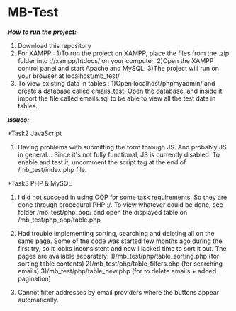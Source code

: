 # MB-Test

***How to run the project:***

1. Download this repository
2. For XAMPP :
	1)To run the project on XAMPP, place the files from the .zip folder into ://xampp/htdocs/ on your computer.
	2)Open the XAMPP control panel and start Apache and MySQL.
	3)The project will run on your browser at localhost/mb_test/
2. To view existing data in tables :
	1)Open localhost/phpmyadmin/ and create a database called emails_test. Open the database, and inside it import the file called emails.sql to be able to view all the test data in tables.


***Issues:***

*Task2 JavaScript
1. Having problems with submitting the form through JS. And probably JS in general...
Since it's not fully functional, JS is currently disabled. To enable and test it, uncomment the script tag at the end of /mb_test/index.php file.


*Task3 PHP & MySQL

1. I did not succeed in using OOP for some task requirements. So they are done through procedural PHP :/.
To view whatever could be done, see folder /mb_test/php_oop/ and open the displayed table on /mb_test/php_oop/table.php

2. Had trouble implementing sorting, searching and deleting all on the same page. Some of the code was started few months ago during
the first try, so it looks inconsistent and now I lacked time to sort it out.
The pages are available separately:
	1)/mb_test/php/table_sorting.php (for sorting table contents)
	2)/mb_test/php/table_filters.php (for searching emails)
	3)/mb_test/php/table_new.php (for to delete emails + added pagination)

3. Cannot filter addresses by email providers where the buttons appear automatically.
